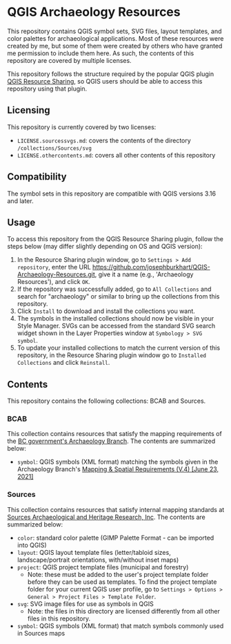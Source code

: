 # QGIS Archaeology Resources

This repository contains QGIS symbol sets, SVG files, layout templates, and color palettes for archaeological applications. Most of these resources were created by me, but some of them were created by others who have granted me permission to include them here. As such, the contents of this repository are covered by multiple licenses.

This repository follows the structure required by the popular QGIS plugin [QGIS Resource Sharing](https://plugins.qgis.org/plugins/qgis_resource_sharing/), so QGIS users should be able to access this repository using that plugin.

## Licensing
This repository is currently covered by two licenses:

- `LICENSE.sourcessvgs.md`:  covers the contents of the directory `/collections/Sources/svg`
- `LICENSE.othercontents.md`: covers all other contents of this repository

## Compatibility
The symbol sets in this repository are compatible with QGIS versions 3.16 and later.

## Usage
To access this repository from the QGIS Resource Sharing plugin, follow the steps below (may differ slightly depending on OS and QGIS version):

1. In the Resource Sharing plugin window, go to `Settings > Add repository`, enter the URL https://github.com/josephburkhart/QGIS-Archaeology-Resources.git, give it a name (e.g., 'Archaeology Resources'), and click `OK`.
2. If the repository was successfully added, go to `All Collections` and search for "archaeology" or similar to bring up the collections from this repository.
3. Click `Install` to download and install the collections you want.
4. The symbols in the installed collections should now be visible in your Style Manager. SVGs can be accessed from the standard SVG search widget shown in the Layer Properties window at `Symbology > SVG symbol`.
5. To update your installed collections to match the current version of this repository, in the Resource Sharing plugin window go to `Installed Collections` and click `Reinstall`.

## Contents
This repository contains the following collections: BCAB and Sources.

### BCAB
This collection contains resources that satisfy the mapping requirements of the [BC government's Archaeology Branch](https://www2.gov.bc.ca/gov/content/industry/natural-resource-use/archaeology). The contents are summarized below:

- `symbol`: QGIS symbols (XML format) matching the symbols given in the Archaeology Branch's [Mapping & Spatial Requirements (V.4) [June 23, 2021]](https://www2.gov.bc.ca/assets/gov/farming-natural-resources-and-industry/natural-resource-use/archaeology/forms-publications/mapping_and_spatial_requirements.pdf)

### Sources
This collection contains resources that satisfy internal mapping standards at [Sources Archaeological and Heritage Research, Inc](www.sourcesarch.com). The contents are summarized below:

- `color`: standard color palette (GIMP Palette Format - can be imported into QGIS)
- `layout`: QGIS layout template files (letter/tabloid sizes, landscape/portrait orientations, with/without inset maps)
- `project`: QGIS project template files (municipal and forestry)
  - Note: these must be added to the user's project template folder before they can be used as templates. To find the project template folder for your current QGIS user profile, go to `Settings > Options > General > Project Files > Template Folder`.
- `svg`: SVG image files for use as symbols in QGIS
  - Note: the files in this directory are licensed differently from all other files in this repository.
- `symbol`: QGIS symbols (XML format) that match symbols commonly used in Sources maps
